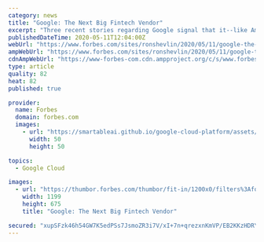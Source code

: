 ```yaml
---
category: news
title: "Google: The Next Big Fintech Vendor"
excerpt: "Three recent stories regarding Google signal that it--like Amazon--is on its way to becoming a technology vendor for banks."
publishedDateTime: 2020-05-11T12:04:00Z
webUrl: "https://www.forbes.com/sites/ronshevlin/2020/05/11/google-the-next-big-fintech-vendor/"
ampWebUrl: "https://www.forbes.com/sites/ronshevlin/2020/05/11/google-the-next-big-fintech-vendor/amp/"
cdnAmpWebUrl: "https://www-forbes-com.cdn.ampproject.org/c/s/www.forbes.com/sites/ronshevlin/2020/05/11/google-the-next-big-fintech-vendor/amp/"
type: article
quality: 82
heat: 82
published: true

provider:
  name: Forbes
  domain: forbes.com
  images:
    - url: "https://smartableai.github.io/google-cloud-platform/assets/images/organizations/forbes.com-50x50.jpg"
      width: 50
      height: 50

topics:
  - Google Cloud

images:
  - url: "https://thumbor.forbes.com/thumbor/fit-in/1200x0/filters%3Aformat%28jpg%29/https%3A%2F%2Fspecials-images.forbesimg.com%2Fimageserve%2F5eb413ca76d463000676c602%2F0x0.jpg%3FcropX1%3D0%26cropX2%3D4000%26cropY1%3D203%26cropY2%3D2453"
    width: 1199
    height: 675
    title: "Google: The Next Big Fintech Vendor"

secured: "xupSFzk46h54GW7K5edPSs7JsmoZR3i7V/xI+7n+qrezxnKmVP/EB2KKzHDRYPUUc0UFqUtWjariEhOt1Dx07lq3f4DRzJ/ihF/t9vjJ2JeIgd2EaTHUcRhYNZyp4cuD+87zNWMm1MqXNSwpLXecMN+evbyeGPUEevNErBMGb9Nz72xzYDmMIXHMGiIb17fulCwf8Dse30y4NC2UuH5joMhA2eZ4Aq2yV3e/mME/oMV30D1c2oGwqwFyl9I052RzGfybpmBAQy0DSdc6FEvrKPSqjY6aJv4PmeqJ5SsNaDF02sUBj/Vgba/135iNPUhxtbegbSFRCqxlhDI+yEIJQmd296iE614oVshw5pY907QmpUnmdFLBFcXRwVRG5loajmTLkQtfbFfgNt560oxHsEbfq88MwdXYxxt0rxvOSgKXiGufgWMod4BRzk6vBSr1UjfKnwWMThYq4b1Ne+tTZP5MmLzPeIwMrMErHnNUG7Q=;1tmlfnkKp039SzpExBoZ5A=="
---
```


